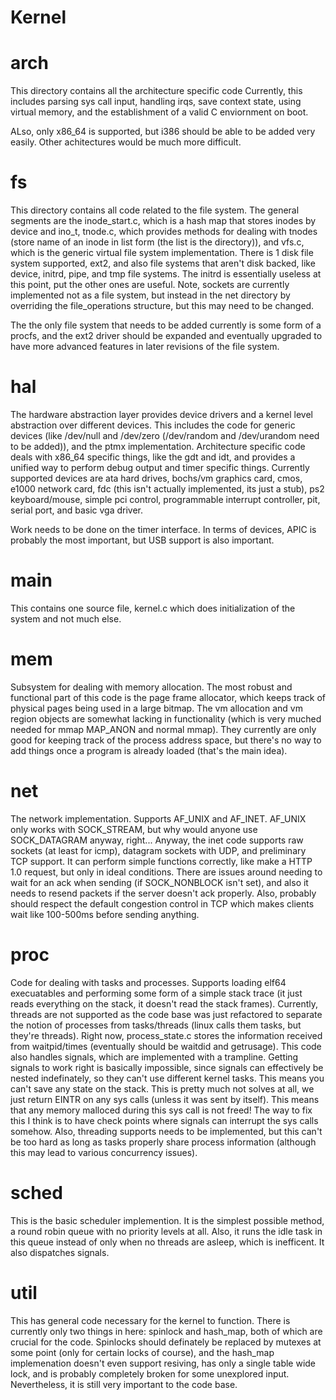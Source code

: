 # Kernel

# arch

This directory contains all the architecture specific code
Currently, this includes parsing sys call input, handling
irqs, save context state, using virtual memory, and the
establishment of a valid C enviornment on boot.

ALso, only x86_64 is supported, but i386 should be able
to be added very easily. Other achitectures would be much
more difficult.

# fs

This directory contains all code related to the file
system. The general segments are the inode_start.c, which
is a hash map that stores inodes by device and ino_t,
tnode.c, which provides methods for dealing with tnodes
(store name of an inode in list form (the list is the directory)),
and vfs.c, which is the generic virtual file system implementation.
There is 1 disk file system supported, ext2, and also file systems
that aren't disk backed, like device, initrd, pipe, and tmp file
systems. The initrd is essentially useless at this point, put the
other ones are useful. Note, sockets are currently implemented
not as a file system, but instead in the net directory by overriding
the file_operations structure, but this may need to be changed.

The the only file system that needs to be added currently is some
form of a procfs, and the ext2 driver should be expanded and eventually
upgraded to have more advanced features in later revisions of the file
system.

# hal

The hardware abstraction layer provides device drivers and a
kernel level abstraction over different devices. This includes
the code for generic devices (like /dev/null and /dev/zero (/dev/random
and /dev/urandom need to be added)), and the ptmx implementation.
Architecture specific code deals with x86_64 specific things, like the gdt
and idt, and provides a unified way to perform debug output and timer
specific things. Currently supported devices are ata hard drives,
bochs/vm graphics card, cmos, e1000 network card, fdc (this isn't
actually implemented, its just a stub), ps2 keyboard/mouse, simple
pci control, programmable interrupt controller, pit, serial port,
and basic vga driver.

Work needs to be done on the timer interface. In terms of devices,
APIC is probably the most important, but USB support is also
important.

# main

This contains one source file, kernel.c which does initialization
of the system and not much else.

# mem

Subsystem for dealing with memory allocation. The most robust and
functional part of this code is the page frame allocator, which
keeps track of physical pages being used in a large bitmap.
The vm allocation and vm region objects are somewhat lacking
in functionality (which is very muched needed for mmap MAP_ANON
and normal mmap). They currently are only good for keeping track
of the process address space, but there's no way to add things
once a program is already loaded (that's the main idea).

# net

The network implementation. Supports AF_UNIX and AF_INET. AF_UNIX
only works with SOCK_STREAM, but why would anyone use SOCK_DATAGRAM
anyway, right... Anyway, the inet code supports raw sockets (at
least for icmp), datagram sockets with UDP, and preliminary TCP
support. It can perform simple functions correctly, like make a
HTTP 1.0 request, but only in ideal conditions. There are issues
around needing to wait for an ack when sending (if SOCK_NONBLOCK
isn't set), and also it needs to resend packets if the server
doesn't ack properly. Also, probably should respect the default
congestion control in TCP which makes clients wait like 100-500ms
before sending anything.

# proc

Code for dealing with tasks and processes. Supports loading
elf64 execuatables and performing some form of a simple stack
trace (it just reads everything on the stack, it doesn't read
the stack frames). Currently, threads are not supported as the
code base was just refactored to separate the notion of processes
from tasks/threads (linux calls them tasks, but they're threads).
Right now, process_state.c stores the information received from
waitpid/times (eventually should be waitdid and getrusage). This
code also handles signals, which are implemented with a trampline.
Getting signals to work right is basically impossible, since
signals can effectively be nested indefinately, so they can't
use different kernel tasks. This means you can't save any state
on the stack. This is pretty much not solves at all, we just
return EINTR on any sys calls (unless it was sent by itself).
This means that any memory malloced during this sys call is not
freed! The way to fix this I think is to have check points where
signals can interrupt the sys calls somehow. Also, threading supports
needs to be implemented, but this can't be too hard as long as
tasks properly share process information (although this may
lead to various concurrency issues).

# sched

This is the basic scheduler implemention. It is the simplest possible
method, a round robin queue with no priority levels at all. Also, it
runs the idle task in this queue instead of only when no threads
are asleep, which is inefficent. It also dispatches signals.

# util

This has general code necessary for the kernel to function. There
is currently only two things in here: spinlock and hash_map, both
of which are crucial for the code. Spinlocks should definately be
replaced by mutexes at some point (only for certain locks of course),
and the hash_map implemenation doesn't even support resiving, has
only a single table wide lock, and is probably completely broken for
some unexplored input. Nevertheless, it is still very important
to the code base.
